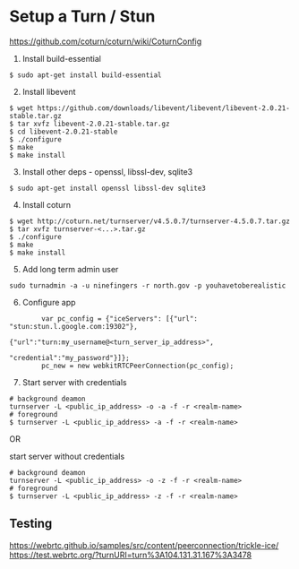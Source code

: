 # Setup a Turn / Stun

https://github.com/coturn/coturn/wiki/CoturnConfig

1. Install build-essential

```
$ sudo apt-get install build-essential
```

2. Install libevent
```
$ wget https://github.com/downloads/libevent/libevent/libevent-2.0.21-stable.tar.gz
$ tar xvfz libevent-2.0.21-stable.tar.gz
$ cd libevent-2.0.21-stable
$ ./configure
$ make
$ make install
```

3. Install other deps - openssl, libssl-dev, sqlite3

```
$ sudo apt-get install openssl libssl-dev sqlite3
```

4. Install coturn

```
$ wget http://coturn.net/turnserver/v4.5.0.7/turnserver-4.5.0.7.tar.gz
$ tar xvfz turnserver-<...>.tar.gz
$ ./configure
$ make
$ make install
```

5. Add long term admin user

```
sudo turnadmin -a -u ninefingers -r north.gov -p youhavetoberealistic
```

6. Configure app

```
        var pc_config = {"iceServers": [{"url": "stun:stun.l.google.com:19302"},
                        {"url":"turn:my_username@<turn_server_ip_address>", 
                                          "credential":"my_password"}]};
        pc_new = new webkitRTCPeerConnection(pc_config);
```

7. Start server with credentials

```
# background deamon
turnserver -L <public_ip_address> -o -a -f -r <realm-name>
# foreground
$ turnserver -L <public_ip_address> -a -f -r <realm-name>
```

OR

start server without credentials

```
# background deamon
turnserver -L <public_ip_address> -o -z -f -r <realm-name>
# foreground
$ turnserver -L <public_ip_address> -z -f -r <realm-name>
```

## Testing
https://webrtc.github.io/samples/src/content/peerconnection/trickle-ice/
https://test.webrtc.org/?turnURI=turn%3A104.131.31.167%3A3478
